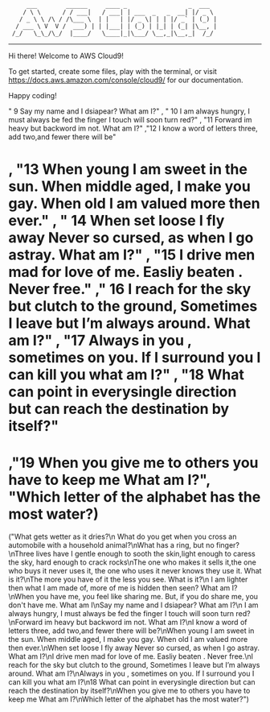          ___        ______     ____ _                 _  ___  
        / \ \      / / ___|   / ___| | ___  _   _  __| |/ _ \ 
       / _ \ \ /\ / /\___ \  | |   | |/ _ \| | | |/ _` | (_) |
      / ___ \ V  V /  ___) | | |___| | (_) | |_| | (_| |\__, |
     /_/   \_\_/\_/  |____/   \____|_|\___/ \__,_|\__,_|  /_/ 
 ----------------------------------------------------------------- 


Hi there! Welcome to AWS Cloud9!

To get started, create some files, play with the terminal,
or visit https://docs.aws.amazon.com/console/cloud9/ for our documentation.

Happy coding!

" 9 Say my name and I dsiapear? What am I?" , " 10 I am always hungry, I must always be fed the finger I touch will soon turn red?" , "11 Forward im heavy but backword im not. What am I?" ,"12 I know a word of letters three, add two,and fewer there will be" 
# , "13 When young I am sweet in the sun.  When middle aged, I make you gay. When old I am valued more then ever." , " 14 When set loose I fly away Never so cursed, as when I go astray. What am I?" , "15 I drive men mad for love of me. Easliy beaten . Never free." ," 16 I reach for the sky but clutch to the ground, Sometimes I leave but I’m always around. What am I?" , "17 Always in you , sometimes on you. If I surround you I can kill you what am I?" , "18 What can point in everysingle direction but can reach the destination by itself?" 
# ,"19 When you give me to others you have to keep me What am I?", "Which letter of the alphabet has the most water?)

("What gets wetter as it dries?\n What do you get when you cross an automobile with a household animal?\nWhat has a ring, but no finger?\nThree lives have I gentle enough to sooth the skin,light enough to caress the sky, hard enough to crack rocks\nThe one who makes it sells it,the one who buys it never uses it, the one who uses it never knows they use it. What is it?\nThe more you have of it the less you see. What is it?\n I am lighter then what I am made of, more of me is hidden then seen? What am I?\nWhen you have me, you feel like sharing me. But, if you do share me, you don't have me. What am I\nSay my name and I dsiapear? What am I?\n I am always hungry, I must always be fed the finger I touch will soon turn red?\nForward im heavy but backword im not. What am I?\nI know a word of letters three, add two,and fewer there will be?\nWhen young I am sweet in the sun.  When middle aged, I make you gay. When old I am valued more then ever.\nWhen set loose I fly away Never so cursed, as when I go astray. What am I?\nI drive men mad for love of me. Easliy beaten . Never free.\nI reach for the sky but clutch to the ground, Sometimes I leave but I’m always around. What am I?\nAlways in you , sometimes on you. If I surround you I can kill you what am I?\n18 What can point in everysingle direction but can reach the destination by itself?\nWhen you give me to others you have to keep me What am I?\nWhich letter of the alphabet has the most water?")